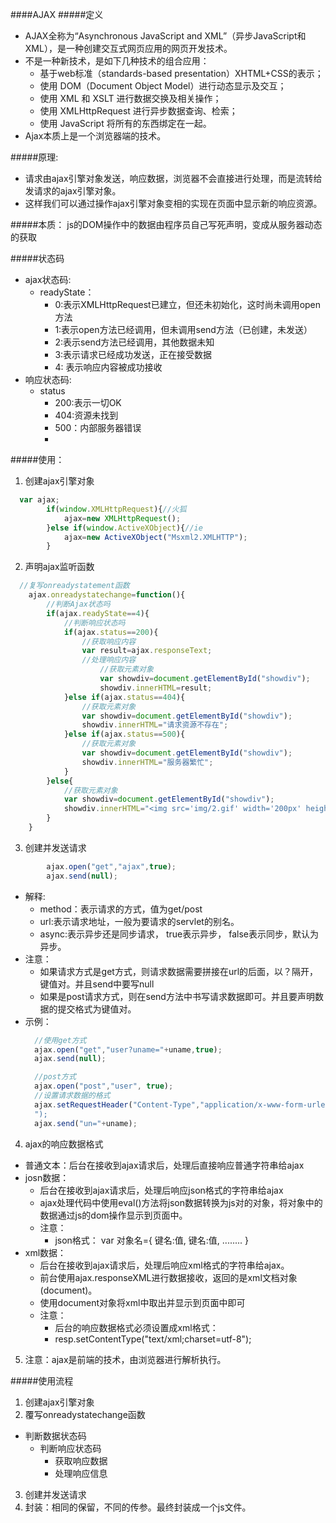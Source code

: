 
####AJAX
#####定义
+ AJAX全称为“Asynchronous JavaScript and XML”（异步JavaScript和XML），是一种创建交互式网页应用的网页开发技术。
+ 不是一种新技术，是如下几种技术的组合应用：
  - 基于web标准（standards-based presentation）XHTML+CSS的表示；
  - 使用 DOM（Document Object Model）进行动态显示及交互；
  - 使用 XML 和 XSLT 进行数据交换及相关操作；
  - 使用 XMLHttpRequest 进行异步数据查询、检索；
  - 使用 JavaScript 将所有的东西绑定在一起。
+ Ajax本质上是一个浏览器端的技术。

#####原理:
+ 请求由ajax引擎对象发送，响应数据，浏览器不会直接进行处理，而是流转给发请求的ajax引擎对象。
+ 这样我们可以通过操作ajax引擎对象变相的实现在页面中显示新的响应资源。

#####本质：
js的DOM操作中的数据由程序员自己写死声明，变成从服务器动态的获取

#####状态码
+ ajax状态码:
  - readyState：
    - 0:表示XMLHttpRequest已建立，但还未初始化，这时尚未调用open方法
    - 1:表示open方法已经调用，但未调用send方法（已创建，未发送）
    - 2:表示send方法已经调用，其他数据未知
    - 3:表示请求已经成功发送，正在接受数据
    - 4: 表示响应内容被成功接收
+ 响应状态码:
  - status
    - 200:表示一切OK
    - 404:资源未找到
    - 500：内部服务器错误
    -
#####使用：
1. 创建ajax引擎对象
``` js
  var ajax;
		if(window.XMLHttpRequest){//火狐
			ajax=new XMLHttpRequest();
		}else if(window.ActiveXObject){//ie
			ajax=new ActiveXObject("Msxml2.XMLHTTP");
		}
```
2. 声明ajax监听函数
``` js
  //复写onreadystatement函数
	ajax.onreadystatechange=function(){
		//判断Ajax状态吗
		if(ajax.readyState==4){
			//判断响应状态吗
			if(ajax.status==200){
				//获取响应内容
				var result=ajax.responseText;
				//处理响应内容
					//获取元素对象
					var showdiv=document.getElementById("showdiv");
					showdiv.innerHTML=result;
			}else if(ajax.status==404){
				//获取元素对象
				var showdiv=document.getElementById("showdiv");
				showdiv.innerHTML="请求资源不存在";
			}else if(ajax.status==500){
				//获取元素对象
				var showdiv=document.getElementById("showdiv");
				showdiv.innerHTML="服务器繁忙";
			}
		}else{
			//获取元素对象
			var showdiv=document.getElementById("showdiv");
			showdiv.innerHTML="<img src='img/2.gif' width='200px' height='100px'/>";
		}
	}
```
3. 创建并发送请求
``` js
		ajax.open("get","ajax",true);
		ajax.send(null);
```
  + 解释:
    - method：表示请求的方式，值为get/post
    - url:表示请求地址，一般为要请求的servlet的别名。
    - async:表示异步还是同步请求， true表示异步， false表示同步，默认为异步。
  + 注意：
    - 如果请求方式是get方式，则请求数据需要拼接在url的后面，以？隔开，键值对。并且send中要写null
    - 如果是post请求方式，则在send方法中书写请求数据即可。并且要声明数据的提交格式为键值对。
  + 示例：
    ``` js
      //使用get方式
      ajax.open("get","user?uname="+uname,true);
      ajax.send(null);

      //post方式
      ajax.open("post","user", true);
      //设置请求数据的格式
      ajax.setRequestHeader("Content-Type","application/x-www-form-urlencoded
      ");
      ajax.send("un="+uname);
    ```
4. ajax的响应数据格式
  + 普通文本：后台在接收到ajax请求后，处理后直接响应普通字符串给ajax
  + josn数据：
    + 后台在接收到ajax请求后，处理后响应json格式的字符串给ajax
    + ajax处理代码中使用eval()方法将json数据转换为js对的对象，将对象中的数据通过js的dom操作显示到页面中。
    + 注意：
      - json格式：
        var 对象名={
        键名:值,
        键名:值,
        ........
        }
  + xml数据：
    - 后台在接收到ajax请求后，处理后响应xml格式的字符串给ajax。
    - 前台使用ajax.responseXML进行数据接收，返回的是xml文档对象(document)。
    - 使用document对象将xml中取出并显示到页面中即可
    - 注意：
      - 后台的响应数据格式必须设置成xml格式：
      - resp.setContentType("text/xml;charset=utf-8");
5. 注意：ajax是前端的技术，由浏览器进行解析执行。

#####使用流程
1. 创建ajax引擎对象
2. 覆写onreadystatechange函数
  + 判断数据状态码
    + 判断响应状态码
      + 获取响应数据
      + 处理响应信息
3. 创建并发送请求
4. 封装：相同的保留，不同的传参。最终封装成一个js文件。

